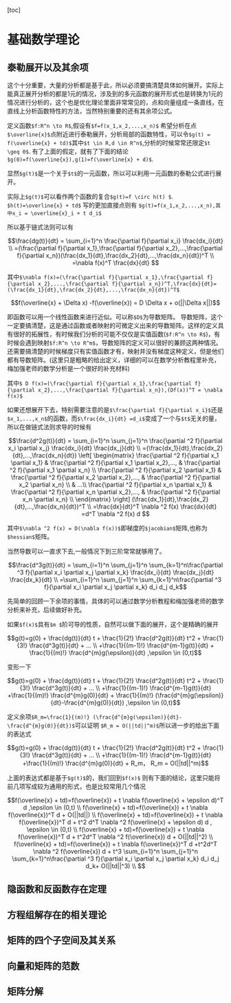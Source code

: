 [toc]

# 基础数学理论

## 泰勒展开以及其余项
这个十分重要，大量的分析都是基于此，所以必须要搞清楚具体如何展开。实际上能真正展开分析的都是1元的情况，涉及到的多元函数的展开形式也是转换为1元的情况进行分析的，这个也是优化理论里面非常常见的，点和向量组成一条直线，在直线上分析函数特性的方法，当然特别重要的还有其余项公式。


定义函数`$f:R^n \to R$`,假设有`$f=f(x_1,x_2,...,x_n)$`
希望分析在点`$\overline{x}$`点附近进行泰勒展开，分析局部的函数特性，可以令`$g(t) = f(\overline{x} + td)$`其中`$t \in R,d \in R^n$`,分析的时候常常还限定`$t \geq 0$`.
有了上面的假定，就有了下面的结论`$g(0)=f(\overline{x}),g(1)=f(\overline{x} + d)$`.

显然`$g(t)$`是一个关于`$t$`的一元函数，所以可以利用一元函数的泰勒公式进行展开。

实际上`$g(t)$`可以看作两个函数的复合`$g(t)=f \circ h(t) $`. `$h(t)=\overline{x} + td$`
写的更加直接点则有
`$g(t)=f(x_1,x_2,...,x_n),其中x_i = \overline{x}_i + t d_i$`   

所以基于链式法则可以有  
```math
\frac{dg(t)}{dt} =  \sum_{i=1}^n \frac{\partial f}{\partial x_i} \frac{dx_i}{dt} \\
=(\frac{\partial f}{\partial x_1},\frac{\partial f}{\partial x_2},...,\frac{\partial f}{\partial x_n})(\frac{dx_1}{dt},\frac{dx_2}{dt},...,\frac{dx_n}{dt})^T \\
=\nabla f(x)^T \frac{dx}{dt} 
```
其中`$\nabla f(x)=(\frac{\partial f}{\partial x_1},\frac{\partial f}{\partial x_2},...,\frac{\partial f}{\partial x_n})^T,\frac{dx}{dt}=(\frac{dx_1}{dt},\frac{dx_2}{dt},...,\frac{dx_n}{dt})^T$`


```math
f(\overline{x} + \Delta x) -f(\overline{x}) = D \Delta x + o(||\Delta x||)
```
即函数可以用一个线性函数来进行近似。可以称`$D$`为导数矩阵。
导数矩阵，这个一定要搞清楚，这是通过函数或者映射的可微定义出来的导数矩阵。这样的定义具有很好的拓展性，有时候我们分析的可能不仅仅是实值函数(`$f:R^n \to R$`)，有时候会遇到映射`$f:R^n \to R^m$`，导数矩阵的定义可以很好的兼顾这两种情况。还需要搞清楚的时候梯度只有实值函数才有，映射并没有梯度这种定义，但是他们都有导数矩阵。(这里只是粗略的给出定义，详细的可以在数学分析教程里补充，梅加强老师的数学分析是一个很好的补充材料)

其中`$ D f(x)=(\frac{\partial f}{\partial x_1},\frac{\partial f}{\partial x_2},...,\frac{\partial f}{\partial x_n}),(Df(x))^T = \nabla f(x)$`

如果还想展开下去，特别需要注意的是`$\frac{\partial f}{\partial x_i}$`还是`$x_1,...,x_n$`的函数，而`$\frac{dx_i}{dt} =d_i$`变成了一个与`$t$`无关的量，所以在做链式法则求导的时候有
```math
\frac{d^2g(t)}{dt} = \sum_{i=1}^n \sum_{j=1}^n \frac{\partial ^2 f}{\partial x_i \partial x_j} \frac{dx_i}{dt} \frac{dx_j}{dt} \\
=(\frac{dx_1}{dt},\frac{dx_2}{dt},...,\frac{dx_n}{dt}) \left[ 
\begin{matrix}
   \frac{\partial ^2 f}{\partial x_1 \partial x_1} & \frac{\partial ^2 f}{\partial x_1 \partial x_2},..., & \frac{\partial ^2 f}{\partial x_1 \partial x_n}  \\ 
   \frac{\partial ^2 f}{\partial x_2 \partial x_1} & \frac{\partial ^2 f}{\partial x_2 \partial x_2},..., & \frac{\partial ^2 f}{\partial x_2 \partial x_n} \\ &
  ...\\
  \frac{\partial ^2 f}{\partial x_n \partial x_1} & \frac{\partial ^2 f}{\partial x_n \partial x_2},..., & \frac{\partial ^2 f}{\partial x_n \partial x_n} \\ 
  \end{matrix} 
  \right] (\frac{dx_1}{dt},\frac{dx_2}{dt},...,\frac{dx_n}{dt})^T \\
  
=\frac{dx}{dt}^T \nabla ^2 f(x) \frac{dx}{dt} =d^T \nabla ^2 f(x) d 
```

其中`$\nabla ^2 f(x) = D(\nabla f(x))$`即梯度的`$jacobian$`矩阵,也称为`$hessian$`矩阵。

当然导数可以一直求下去,一般情况下到三阶常常就够用了。
```math
\frac{d^3g(t)}{dt} = \sum_{i=1}^n \sum_{j=1}^n \sum_{k=1}^n\frac{\partial ^3 f}{\partial x_i \partial x_j \partial x_k} \frac{dx_i}{dt} \frac{dx_j}{dt} \frac{dx_k}{dt} \\
=\sum_{i=1}^n \sum_{j=1}^n \sum_{k=1}^n\frac{\partial ^3 f}{\partial x_i \partial x_j \partial x_k} d_i d_j d_k
```


先简单的回顾一下余项的事情，具体的可以通过数学分析教程和梅加强老师的数学分析来补充，后续做好补充。

如果`$f(x)$`具有`$m $`阶可导的性质，自然可以做下面的展开，这个是精确的展开
```math
g(t)=g(0) + \frac{dg(t)}{dt} t + \frac{1}{2!} \frac{d^2g(t)}{dt} t^2  + \frac{1}{3!} \frac{d^3g(t)}{dt} + ... \\

+\frac{1}{(m-1)!} \frac{d^{m-1}g(t)}{dt} + \frac{1}{(m)!} \frac{d^{m}g(\epsilon)}{dt} ,\epsilon \in (0,t)
```
变形一下
```math
g(t)=g(0) + \frac{dg(t)}{dt} t + \frac{1}{2!} \frac{d^2g(t)}{dt} t^2  + \frac{1}{3!} \frac{d^3g(t)}{dt} + ... \\

+\frac{1}{(m-1)!} \frac{d^{m-1}g(t)}{dt} +\frac{1}{(m)!} \frac{d^{m}g(0)}{dt} +   \frac{1}{(m)!} (\frac{d^{m}g(\epsilon)}{dt}-\frac{d^{m}g(0)}{dt}) ,\epsilon \in (0,t)
```
定义余项`$R_m=\frac{1}{(m)!} (\frac{d^{m}g(\epsilon)}{dt}-\frac{d^{m}g(0)}{dt})$`可以证明
`$R_m = O(||td||^m)$`所以进一步的给出下面的表达式
```math
g(t)=g(0) + \frac{dg(t)}{dt} t + \frac{1}{2!} \frac{d^2g(t)}{dt} t^2  + \frac{1}{3!} \frac{d^3g(t)}{dt} + ... \\

+\frac{1}{(m-1)!} \frac{d^{m-1}g(t)}{dt} +\frac{1}{(m)!} \frac{d^{m}g(0)}{dt} + R_m，  R_m = O(||td||^m)
```
上面的表达式都是基于`$g(t)$`的，我们回到`$f(x)$` 则有下面的结论，这里只能将前几项写成较为通用的形式，也是比较常用几个情况

```math
f(\overline{x} + td)=f(\overline{x}) + t \nabla f(\overline{x} + \epsilon d)^T d ,\epsilon \in (0,t) \\

f(\overline{x} + td)=f(\overline{x}) + t \nabla f(\overline{x})^T d  + O(||td||) \\

f(\overline{x} + td)=f(\overline{x}) + t \nabla f(\overline{x})^T d + t^2 d^T \nabla ^2 f(\overline{x} + \epsilon d) d , \epsilon \in (0,t) \\

f(\overline{x} + td)=f(\overline{x}) + t \nabla f(\overline{x})^T d + t^2d^T \nabla ^2 f(\overline{x}) d + O(||td||^2) \\



f(\overline{x} + td)=f(\overline{x}) + t \nabla f(\overline{x})^T d +t^2d^T \nabla ^2 f(\overline{x}) d + t^3 \sum_{i=1}^n \sum_{j=1}^n \sum_{k=1}^n\frac{\partial ^3 f}{\partial x_i \partial x_j \partial x_k} d_i d_j d_k+ O(||td||^3) \\

```
## 隐函数和反函数存在定理


## 方程组解存在的相关理论


## 矩阵的四个子空间及其关系


## 向量和矩阵的范数


## 矩阵分解